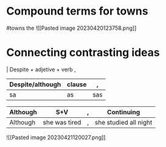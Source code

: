 # Compound terms for towns
#towns 
the 
![[Pasted image 20230420123758.png]]

# Connecting contrasting ideas
| Despite + adjetive + verb , 

|Despite/although|clause|,|
|-|-|-|
|sa|as|sas|

|Although|S+V|,|Continuing|
|-|-|-|-|
|Although|she was tired|,|she studied all night|

![[Pasted image 20230421120027.png]]
